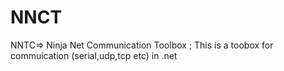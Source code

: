 # NNCT
NNTC=> Ninja Net Communication Toolbox ; This is a toobox for commuication (serial,udp,tcp etc) in .net
